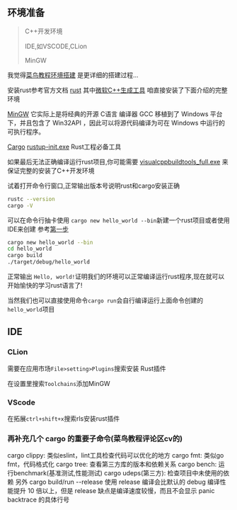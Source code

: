 环境准备
---

> C++开发环境
>
> IDE,如VSCODE,CLion
>
> MinGW

我觉得[菜鸟教程环境搭建](https://www.runoob.com/rust/rust-setup.html) 是更详细的搭建过程...

安装rust参考官方文档 [rust](https://www.rust-lang.org/zh-CN/tools/install) 其中[微软C++生成工具](https://visualstudio.microsoft.com/zh-hans/visual-cpp-build-tools/) 咱直接安装了下面介绍的完整环境

[MinGW](https://jaist.dl.sourceforge.net/project/mingw-w64/Toolchains%20targetting%20Win64/Personal%20Builds/mingw-builds/8.1.0/threads-posix/sjlj/x86_64-8.1.0-release-posix-sjlj-rt_v6-rev0.7z) 它实际上是将经典的开源 C语言 编译器 GCC 移植到了 Windows 平台下，并且包含了 Win32API ，因此可以将源代码编译为可在 Windows 中运行的可执行程序。

[Cargo](https://static.rust-lang.org/rustup/dist/x86_64-pc-windows-msvc/rustup-init.exe) [rustup-init.exe](https://win.rustup.rs/) Rust工程必备工具

如果最后无法正确编译运行rust项目,你可能需要 [visualcppbuildtools_full.exe](https://download.microsoft.com/download/5/f/7/5f7acaeb-8363-451f-9425-68a90f98b238/visualcppbuildtools_full.exe) 来保证完整的安装了C++开发环境

试着打开命令行窗口,正常输出版本号说明rust和cargo安装正确

```bash
rustc --version
cargo -V
```

可以在命令行抽卡使用 `cargo new hello_world --bin`新建一个rust项目或者使用IDE来创建 参考[第一步](https://cargo.budshome.com/getting-started/first-steps.html)

```bash
cargo new hello_world --bin
cd hello_world
cargo build
./target/debug/hello_world
```

正常输出 `Hello, world!`证明我们的环境可以正常编译运行rust程序,现在就可以开始愉快的学习rust语言了!

当然我们也可以直接使用命令`cargo run`会自行编译运行上面命令创建的`hello_world`项目

## IDE

### CLion

需要在应用市场`File>setting>Plugins`搜索安装 Rust插件 

在设置里搜索`Toolchains`添加MinGW

### VScode

在拓展`ctrl+shift+x`搜索rls安装rust插件 

### 再补充几个 cargo 的重要子命令(菜鸟教程评论区cv的)

cargo clippy: 类似eslint，lint工具检查代码可以优化的地方
cargo fmt: 类似go fmt，代码格式化
cargo tree: 查看第三方库的版本和依赖关系
cargo bench: 运行benchmark(基准测试,性能测试)
cargo udeps(第三方): 检查项目中未使用的依赖
另外 cargo build/run --release 使用 release 编译会比默认的 debug 编译性能提升 10 倍以上，但是 release 缺点是编译速度较慢，而且不会显示 panic backtrace 的具体行号
